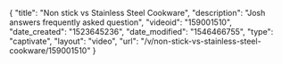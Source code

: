 {
    "title": "Non stick vs Stainless Steel Cookware",
    "description": "Josh answers frequently asked question",
    "videoid": "159001510",
    "date_created": "1523645236",
    "date_modified": "1546466755",
    "type": "captivate",
    "layout": "video",
    "url": "\/v\/non-stick-vs-stainless-steel-cookware\/159001510"
}